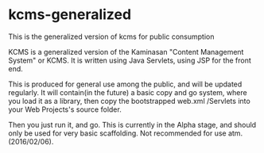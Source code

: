 # kcms-generalized
This is the generalized version of kcms for public consumption

KCMS is a generalized version  of the Kaminasan "Content Management System" or KCMS.
It is written using Java Servlets, using JSP for the front end. 

This is produced for general use among the public, and will be updated regularly. It will contain(in the future) a basic copy and go system, where you load it as a library, then copy the bootstrapped web.xml /Servlets into your Web Projects's source folder. 

Then you just run it, and go. 
This is currently in the Alpha stage, and should only be used for very basic scaffolding. Not recommended for use atm. (2016/02/06).
